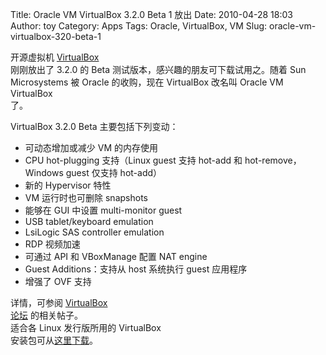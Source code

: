 Title: Oracle VM VirtualBox 3.2.0 Beta 1 放出
Date: 2010-04-28 18:03
Author: toy
Category: Apps
Tags: Oracle, VirtualBox, VM
Slug: oracle-vm-virtualbox-320-beta-1

开源虚拟机 [VirtualBox](http://linuxtoy.org/archives/virtualbox.html)  
刚刚放出了 3.2.0 的 Beta 测试版本，感兴趣的朋友可下载试用之。随着 Sun  
Microsystems 被 Oracle 的收购，现在 VirtualBox 改名叫 Oracle VM
VirtualBox  
了。

VirtualBox 3.2.0 Beta 主要包括下列变动：

+ 可动态增加或减少 VM 的内存使用  
+ CPU hot-plugging 支持（Linux guest 支持 hot-add 和
hot-remove，Windows guest 仅支持 hot-add）  
+ 新的 Hypervisor 特性  
+ VM 运行时也可删除 snapshots  
+ 能够在 GUI 中设置 multi-monitor guest  
+ USB tablet/keyboard emulation  
+ LsiLogic SAS controller emulation  
+ RDP 视频加速  
+ 可通过 API 和 VBoxManage 配置 NAT engine  
+ Guest Additions：支持从 host 系统执行 guest 应用程序  
+ 增强了 OVF 支持

详情，可参阅 [VirtualBox  
论坛](http://forums.virtualbox.org/viewforum.php?f=15) 的相关帖子。  
适合各 Linux 发行版所用的 VirtualBox  
安装包可从[这里下载](http://213.239.192.22/download/3.2.0\_BETA1/)。
